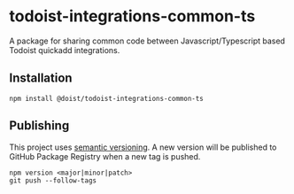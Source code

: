 # todoist-integrations-common-ts

A package for sharing common code between Javascript/Typescript based Todoist quickadd integrations.

## Installation

```
npm install @doist/todoist-integrations-common-ts
```

## Publishing

This project uses [semantic versioning](https://semver.org/). A new version will be published to GitHub Package Registry when a new tag is pushed.

```
npm version <major|minor|patch>
git push --follow-tags
```
